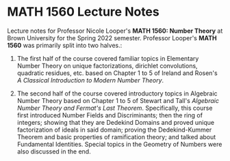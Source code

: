 # MATH 1560 Lecture Notes

Lecture notes for Professor Nicole Looper's **MATH 1560: Number Theory** at Brown University for the Spring 2022 semester. Professor Looper's **MATH 1560** was primarily split into two halves.:

1. The first half of the course covered familiar topics in Elementary Number Theory on unique factorizations, dirichlet convolutions, quadratic residues, etc. based on Chapter 1 to 5 of Ireland and Rosen's *A Classical Introduction to Modern Number Theory*. 

2. The second half of the course covered introductory topics in Algebraic Number Theory based on Chapter 1 to 5 of Stewart and Tall's *Algebraic Number Theory and Fermat's Last Theorem*. Specifically, this course first introduced Number Fields and Discriminants; then the ring of integers; showing that they are Dedekind Domains and proved unique factorization of ideals in said domain; proving the Dedekind-Kummer Theorem and basic properties of ramification theory; and talked about Fundamental Identities. Special topics in the Geometry of Numbers were also discussed in the end.
